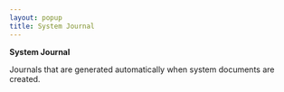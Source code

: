 ```yaml
---
layout: popup
title: System Journal
---
```



**System Journal**


Journals that are generated automatically when system documents are  created.

